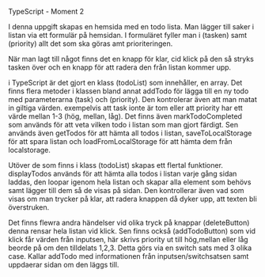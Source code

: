 TypeScript - Moment 2

I denna uppgift skapas en hemsida med en todo lista. Man lägger till saker i listan via ett formulär på hemsidan. 
I formuläret fyller man i (tasken) samt (priority) allt det som ska göras amt prioriteringen. 

När man lagt till något finns det en knapp för klar, cid klick på den så stryks tasken över och en knapp för att 
radera den från listan kommer upp. 

i TypeScript är det gjort en klass (todoList) som innehåller, en array. Det finns flera metoder i klassen bland annat addTodo 
för lägga till en ny todo med parameterarna (task) och (priority). Den kontrolerar även att man matat in giltiga värden.
exempelvis att task ionte är tom eller att priority har ett värde mellan 1-3 (hög, mellan, låg). Det finns även markTodoCompleted
som används för att veta vilken todo i listan som man gjort färdigt. Sen används även getTodos för att hämta all todos i listan, 
saveToLocalStorage för att spara listan och loadFromLocalStorage för att hämta dem från localstorage. 

Utöver de som finns i klass (todoList) skapas ett flertal funktioner. displayTodos används för att hämta alla todos i listan
varje gång sidan laddas, den loopar igenom hela listan och skapar alla element som behövs samt lägger till dem så de visas på sidan.
Den kontrollerar även vad som visas om man trycker på klar, att radera knappen då dyker upp, att texten bli överstruken. 

Det finns flewra andra händelser vid olika tryck på knappar (deleteButton) denna rensar hela listan vid klick. Sen finns också 
(addTodoButton) som vid klick får värden från inputsen, här skrivs priority ut till hög,mellan eller låg beorde på om den 
tilldelats 1,2,3. Detta görs via en switch sats med 3 olika case. Kallar addTodo med informationen från inputsen/switchsatsen
samt uppdaerar sidan om den läggs till. 



